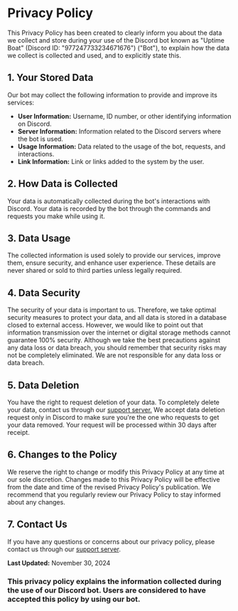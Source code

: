 # Privacy Policy

This Privacy Policy has been created to clearly inform you about the data we collect and store during your use of the Discord bot known as "Uptime Boat" (Discord ID: "977247733234671676") ("Bot"), to explain how the data we collect is collected and used, and to explicitly state this.

## 1. Your Stored Data
Our bot may collect the following information to provide and improve its services:
- **User Information:** Username, ID number, or other identifying information on Discord.
- **Server Information:** Information related to the Discord servers where the bot is used.
- **Usage Information:** Data related to the usage of the bot, requests, and interactions.
- **Link Information:** Link or links added to the system by the user.

## 2. How Data is Collected
Your data is automatically collected during the bot's interactions with Discord. Your data is recorded by the bot through the commands and requests you make while using it.

## 3. Data Usage
The collected information is used solely to provide our services, improve them, ensure security, and enhance user experience. These details are never shared or sold to third parties unless legally required.

## 4. Data Security
The security of your data is important to us. Therefore, we take optimal security measures to protect your data, and all data is stored in a database closed to external access. However, we would like to point out that information transmission over the internet or digital storage methods cannot guarantee 100% security. Although we take the best precautions against any data loss or data breach, you should remember that security risks may not be completely eliminated. We are not responsible for any data loss or data breach.

## 5. Data Deletion
You have the right to request deletion of your data. To completely delete your data, contact us through our [support server.](https://discord.gg/7XezmJMfta) We accept data deletion request only in Discord to make sure you're the one who requests to get your data removed. Your request will be processed within 30 days after receipt.

## 6. Changes to the Policy
We reserve the right to change or modify this Privacy Policy at any time at our sole discretion. Changes made to this Privacy Policy will be effective from the date and time of the revised Privacy Policy's publication. We recommend that you regularly review our Privacy Policy to stay informed about any changes.

## 7. Contact Us
If you have any questions or concerns about our privacy policy, please contact us through our [support server](https://discord.gg/7XezmJMfta).

**Last Updated:** November 30, 2024

### This privacy policy explains the information collected during the use of our Discord bot. Users are considered to have accepted this policy by using our bot.

